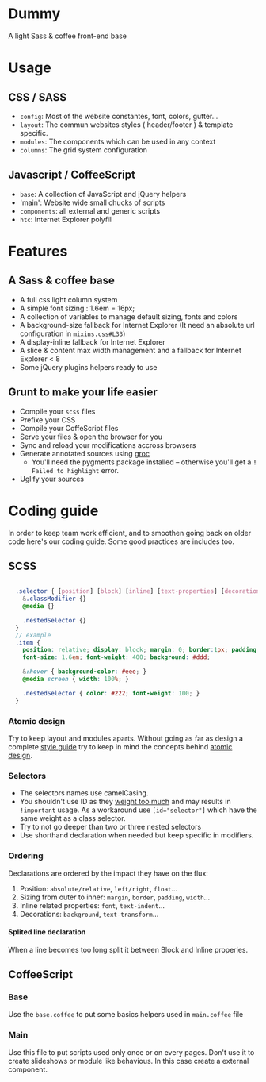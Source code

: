 # Dummy

A light Sass &amp; coffee front-end base


# Usage

## CSS / SASS
- `config`: Most of the website constantes, font, colors, gutter...
- `layout`: The commun websites styles ( header/footer ) & template specific.
- `modules`: The components which can be used in any context
- `columns`: The grid system configuration

## Javascript / CoffeeScript
- `base`: A collection of JavaScript and jQuery helpers
- 'main': Website wide small chucks of scripts
- `components`: all external and generic scripts
- `htc`: Internet Explorer polyfill

# Features

## A Sass & coffee base
- A full css light column system
- A simple font sizing : 1.6em = 16px;
- A collection of variables to manage default sizing, fonts and colors
- A background-size fallback for Internet Explorer (It need an absolute url configuration in `mixins.css#L33`)
- A display-inline fallback for Internet Explorer
- A slice & content max width management and a fallback for Internet Explorer < 8
- Some jQuery plugins helpers ready to use

## Grunt to make your life easier

- Compile your `scss` files
- Prefixe your CSS
- Compile your CoffeScript files
- Serve your files & open the browser for you
- Sync and reload your modifications accross browsers
- Generate annotated sources using [groc](https://github.com/nevir/groc)
  - You'll need the pygments package installed – otherwise you'll get a `! Failed to highlight` error.
- Uglify your sources

# Coding guide

In order to keep team work efficient, and to smoothen going back on older code here's our coding guide. Some good practices are includes too.

## SCSS

```scss

  .selector { [position] [block] [inline] [text-properties] [decorations]
    &.classModifier {}
    @media {}

    .nestedSelector {}
  }
  // example
  .item {
    position: relative; display: block; margin: 0; border:1px; padding:0; width: 50%;
    font-size: 1.6em; font-weight: 400; background: #ddd;

    &:hover { background-color: #eee; }
    @media screen { width: 100%; }

    .nestedSelector { color: #222; font-weight: 100; }
  }
```
### Atomic design

Try to keep layout and modules aparts. Without going as far as design a complete [style guide](http://www.slideshare.net/stephenhay/style-guides-are-the-new-photoshop-fronteers-2012) try to keep in mind the concepts behind [atomic design](http://patternlab.io/about.html).

### Selectors

  - The selectors names use camelCasing.
  - You shouldn't use ID as they [weight too much](http://www.w3.org/TR/css3-selectors/#specificity) and may results in `!important` usage. As a workaround use `[id="selector"]` which have the same weight as a class selector.
  - Try to not go deeper than two or three nested selectors
  - Use shorthand declaration when needed but keep specific in modifiers.

### Ordering
Declarations are ordered by the impact they have on the flux:
  1. Position: `absolute/relative`, `left/right`, `float`...
  2. Sizing from outer to inner: `margin`, `border`, `padding`, `width`...
  4. Inline related properties: `font`, `text-indent`...
  5. Decorations: `background`, `text-transform`...

#### Splited line declaration
  When a line becomes too long split it between Block and Inline properies.


## CoffeeScript

### Base
Use the `base.coffee` to put some basics helpers used in `main.coffee` file

### Main
Use this file to put scripts used only once or on every pages. Don't use it to create slideshows or module like behavious. In this case create a external component.
